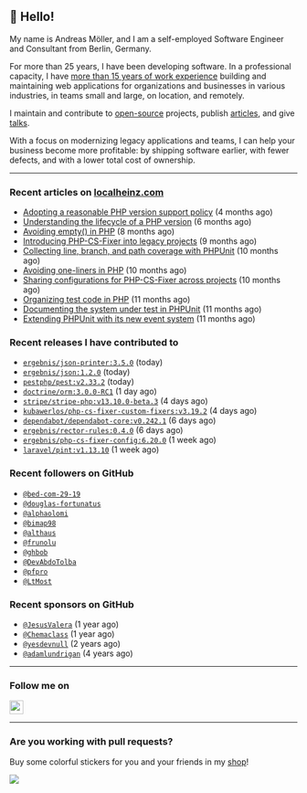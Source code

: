 ## :wave: Hello!

My name is Andreas Möller, and I am a self-employed Software Engineer and Consultant from Berlin, Germany.

For more than 25 years, I have been developing software. In a professional capacity, I have [more than 15 years of work experience](https://localheinz.com/work-experience/) building and maintaining web applications for organizations and businesses in various industries, in teams small and large, on location, and remotely.

I maintain and contribute to [open-source](https://localheinz.com/open-source/) projects, publish [articles](https://localheinz.com/articles/), and give [talks](https://localheinz.com/talks).

With a focus on modernizing legacy applications and teams, I can help your business become more profitable: by shipping software earlier, with fewer defects, and with a lower total cost of ownership.

<hr>

### Recent articles on [localheinz.com](https://localheinz.com/articles/)

- [Adopting a reasonable PHP version support policy](https://localheinz.com/articles/2023/09/12/adopting-a-reasonable-php-version-support-policy/) (4 months ago)
- [Understanding the lifecycle of a PHP version](https://localheinz.com/articles/2023/07/16/understanding-the-lifecycle-of-a-php-version/) (6 months ago)
- [Avoiding empty() in PHP](https://localheinz.com/articles/2023/05/10/avoiding-empty-in-php/) (8 months ago)
- [Introducing PHP-CS-Fixer into legacy projects](https://localheinz.com/articles/2023/04/10/introducing-php-cs-fixer-into-legacy-projects/) (9 months ago)
- [Collecting line, branch, and path coverage with PHPUnit](https://localheinz.com/articles/2023/03/22/collecting-line-branch-and-path-coverage-with-phpunit/) (10 months ago)
- [Avoiding one-liners in PHP](https://localheinz.com/articles/2023/03/18/avoiding-one-liners-in-php/) (10 months ago)
- [Sharing configurations for PHP-CS-Fixer across projects](https://localheinz.com/articles/2023/03/10/sharing-configurations-for-php-cs-fixer-across-projects/) (10 months ago)
- [Organizing test code in PHP](https://localheinz.com/articles/2023/03/03/organizing-test-code-in-php/) (11 months ago)
- [Documenting the system under test in PHPUnit](https://localheinz.com/articles/2023/02/22/documenting-the-system-under-test-in-phpunit/) (11 months ago)
- [Extending PHPUnit with its new event system](https://localheinz.com/articles/2023/02/14/extending-phpunit-with-its-new-event-system/) (11 months ago)

### Recent releases I have contributed to

- [`ergebnis/json-printer:3.5.0`](https://github.com/ergebnis/json-printer/releases/tag/3.5.0) (today)
- [`ergebnis/json:1.2.0`](https://github.com/ergebnis/json/releases/tag/1.2.0) (today)
- [`pestphp/pest:v2.33.2`](https://github.com/pestphp/pest/releases/tag/v2.33.2) (today)
- [`doctrine/orm:3.0.0-RC1`](https://github.com/doctrine/orm/releases/tag/3.0.0-RC1) (1 day ago)
- [`stripe/stripe-php:v13.10.0-beta.3`](https://github.com/stripe/stripe-php/releases/tag/v13.10.0-beta.3) (4 days ago)
- [`kubawerlos/php-cs-fixer-custom-fixers:v3.19.2`](https://github.com/kubawerlos/php-cs-fixer-custom-fixers/releases/tag/v3.19.2) (4 days ago)
- [`dependabot/dependabot-core:v0.242.1`](https://github.com/dependabot/dependabot-core/releases/tag/v0.242.1) (6 days ago)
- [`ergebnis/rector-rules:0.4.0`](https://github.com/ergebnis/rector-rules/releases/tag/0.4.0) (6 days ago)
- [`ergebnis/php-cs-fixer-config:6.20.0`](https://github.com/ergebnis/php-cs-fixer-config/releases/tag/6.20.0) (1 week ago)
- [`laravel/pint:v1.13.10`](https://github.com/laravel/pint/releases/tag/v1.13.10) (1 week ago)

### Recent followers on GitHub

- [`@bed-com-29-19`](https://github.com/bed-com-29-19)
- [`@douglas-fortunatus`](https://github.com/douglas-fortunatus)
- [`@alphaolomi`](https://github.com/alphaolomi)
- [`@bimap98`](https://github.com/bimap98)
- [`@althaus`](https://github.com/althaus)
- [`@frunolu`](https://github.com/frunolu)
- [`@ghbob`](https://github.com/ghbob)
- [`@DevAbdoTolba`](https://github.com/DevAbdoTolba)
- [`@pfpro`](https://github.com/pfpro)
- [`@LtMost`](https://github.com/LtMost)

### Recent sponsors on GitHub

- [`@JesusValera`](https://github.com/JesusValera) (1 year ago)
- [`@Chemaclass`](https://github.com/Chemaclass) (1 year ago)
- [`@yesdevnull`](https://github.com/yesdevnull) (2 years ago)
- [`@adamlundrigan`](https://github.com/adamlundrigan) (4 years ago)

<hr>

### Follow me on

<p>
    <a target="_blank" href="https://twitter.com/intent/follow?screen_name=localheinz" title="Follow @localheinz on Twitter"><img src="https://cdn.jsdelivr.net/npm/simple-icons@3.9.0/icons/twitter.svg" width="24px" height="24px"></a>
</p>

<hr>

### Are you working with pull requests?

Buy some colorful stickers for you and your friends in my <a target="_blank" href="https://shop.localheinz.com" title="shop.localheinz.com">shop</a>!

[![](https://localheinz.com/permanent/img/localheinz/localheinz)](https://localheinz.com/permanent/url/localheinz/localheinz)
